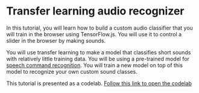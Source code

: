 # Transfer learning audio recognizer

In this tutorial, you will learn how to build a custom audio classifier that you will train in the browser using TensorFlow.js. You will use it to control a slider in the browser by making sounds.

You will use transfer learning to make a model that classifies short sounds with relatively little training data. You will be using a pre-trained model for [speech command recognition](https://github.com/tensorflow/tfjs-models/tree/master/speech-commands). You will train a new model on top of this model to recognize your own custom sound classes.

This tutorial is presented as a codelab. [Follow this link to open the codelab](https://codelabs.developers.google.com/codelabs/tensorflowjs-audio-codelab/index.html)

